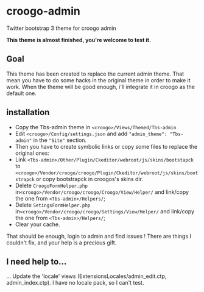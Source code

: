 croogo-admin
============

Twitter bootstrap 3 theme for croogo admin

**This theme is almost finished, you're welcome to test it.**

## Goal
This theme has been created to replace the current admin theme. That mean you have to do some hacks in the original theme in order to make it work.
When the theme will be good enough, i'll integrate it in croogo as the default one.

## installation
 * Copy the Tbs-admin theme in `<croogo>/Views/Themed/Tbs-admin`
 * Edit `<croogo>/Config/settings.json` and add `"admin_theme": "Tbs-admin"` in the `"Site"` section.
 * Then you have to create symbolic links or copy some files to replace the original ones:
  * Link `<Tbs-admin>/Other/Plugin/Ckeditor/webroot/js/skins/bootstapck` to `<croogo>/Vendor/croogo/croogo/Plugin/Ckeditor/webroot/js/skins/bootstrapck` or copy bootstrapck in croogos's skins dir.
  * Delete `CroogoFormHelper.php` in`<croogo>/Vendor/croogo/croogo/Croogo/View/Helper/` and link/copy the one from `<Tbs-admin>/Helpers/`;
  * Delete `SetingsFormHelper.php` in`<croogo>/Vendor/croogo/croogo/Settings/View/Helper/` and link/copy the one from `<Tbs-admin>/Helpers/`;
 * Clear your cache.

That should be enough, login to admin and find issues ! There are things I couldn't fix, and your help is a precious gift.

## I need help to...
... Update the 'locale' views (ExtensionsLocales/admin_edit.ctp, admin_index.ctp). I have no locale pack, so I can't test.